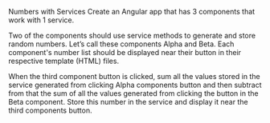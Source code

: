 Numbers with Services
Create an Angular app that has 3 components that work with 1 service.

Two of the components should use service methods to generate and store random numbers. Let’s call these components Alpha and Beta. Each component's number list should be displayed near their button in their respective template (HTML) files.

When the third component button is clicked, sum all the values stored in the service generated from clicking Alpha components button and then subtract from that the sum of all the values generated from clicking the button in the Beta component. Store this number in the service and display it near the third components button.